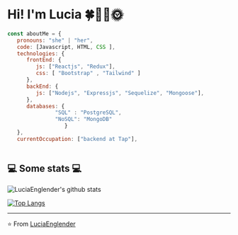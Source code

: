 # Hi! I'm Lucia 🍀🌺🌼🌞

```javascript
const aboutMe = {
   pronouns: "she" | "her",
   code: [Javascript, HTML, CSS ],
   technologies: {
      frontEnd: {
         js: ["Reactjs", "Redux"],
         css: [ "Bootstrap" , "Tailwind" ]
      },
      backEnd: {
         js: ["Nodejs", "Expressjs", "Sequelize", "Mongoose"],
      },
      databases: {
               "SQL" : "PostgreSQL",
               "NoSQL": "MongoDB" 
                  }
   },
   currentOccupation: ["backend at Tap"],
  
```


<h2>💻 Some stats 💻</h2>

![LuciaEnglender's github stats](https://github-readme-stats.vercel.app/api?username=LuciaEnglender&show_icons=true&title_color=fff&icon_color=79ff97&text_color=9f9f9f&bg_color=151515)

[![Top Langs](https://github-readme-stats.vercel.app/api/top-langs/?username=LuciaEnglender&layout=compact&text_color=daf7dc&bg_color=151515)](https://github.com/LuciaEnglender/github-readme-stats)


---

⭐️ From [LuciaEnglender](https://github.com/LuciaEnglender)
